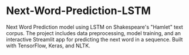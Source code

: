# Next-Word-Prediction-LSTM
Next Word Prediction model using LSTM on Shakespeare's "Hamlet" text corpus. The project includes data preprocessing, model training, and an interactive Streamlit app for predicting the next word in a sequence. Built with TensorFlow, Keras, and NLTK.
